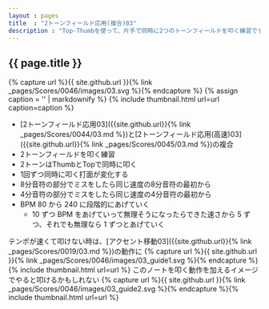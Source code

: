 ```yaml
---
layout : pages
title  : "2トーンフィールド応用(複合)03"
description : "Top-Thumbを使って、片手で同時に2つのトーンフィールドを叩く練習です。1回ずつ手が変わります。途中で8分になります。2つともきれいに鳴るように練習しましょう。"
---
```


## {{ page.title }}

{% capture url %}{{ site.github.url }}{% link _pages/Scores/0046/images/03.svg %}{% endcapture %}
{% assign caption = '' | markdownify %}
{% include thumbnail.html url=url caption=caption %}

* [2トーンフィールド応用03]({{site.github.url}}{% link _pages/Scores/0044/03.md %})と[2トーンフィールド応用(高速)03]({{site.github.url}}{% link _pages/Scores/0045/03.md %})の複合
* 2トーンフィールドを叩く練習
* 2トーンはThumbとTopで同時に叩く
* 1回ずつ同時に叩く打面が変化する
* 8分音符の部分でミスをしたら同じ速度の8分音符の最初から
* 4分音符の部分でミスをしたら同じ速度の4分音符の最初から
* BPM 80 から 240 に段階的にあげていく
  * 10 ずつ BPM をあげていって無理そうになったらできた速さから 5 ずつ、それでも無理なら 1 ずつとあげていく

テンポが速くて叩けない時は、[アクセント移動03]({{site.github.url}}{% link _pages/Scores/0019/03.md %})の動作に
{% capture url %}{{ site.github.url }}{% link _pages/Scores/0046/images/03_guide1.svg %}{% endcapture %}{% include thumbnail.html url=url %}
このノートを叩く動作を加えるイメージでやると叩けるかもしれない
{% capture url %}{{ site.github.url }}{% link _pages/Scores/0046/images/03_guide2.svg %}{% endcapture %}{% include thumbnail.html url=url %}
